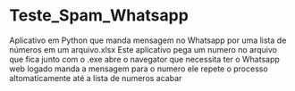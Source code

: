 # Teste_Spam_Whatsapp
Aplicativo em Python que manda mensagem no Whatsapp por uma lista de números em um arquivo.xlsx
Este aplicativo pega um numero no arquivo que fica junto com o .exe abre o navegator que necessita ter o Whatsapp web logado manda a mensagem para o numero ele repete o processo altomaticamente até a lista de numeros acabar 
